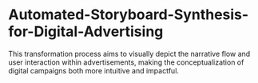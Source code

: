 # Automated-Storyboard-Synthesis-for-Digital-Advertising
This transformation process aims to visually depict the narrative flow and user interaction within advertisements, making the conceptualization of digital campaigns both more intuitive and impactful.
